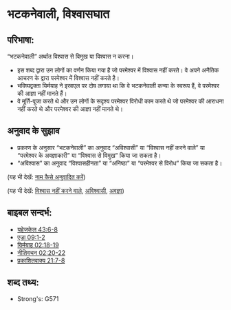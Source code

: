 # भटकनेवाली, विश्वासघात #

## परिभाषा: ##

“भटकनेवाली” अर्थात विश्वास से विमुख या विश्वास न करना। 

* इस शब्द द्वारा उन लोगों का वर्णन किया गया है जो परमेश्वर में विश्वास नहीं करते। वे अपने अनैतिक आचरण के द्वारा परमेश्वर में विश्वास नहीं करते है।
* भविष्यद्वक्ता यिर्मयाह ने इस्राएल पर दोष लगाया था कि वे भटकनेवाली कन्या के स्वरूप हैं, वे परमेश्वर की आज्ञा नहीं मानते हैं।
* वे मूर्ति-पूजा करते थे और उन लोगों के सदृश्य परमेश्वर विरोधी काम करते थे जो परमेश्वर की आराधना नहीं करते थे और परमेश्वर की आज्ञा नहीं मानते थे।

## अनुवाद के सुझाव ##

* प्रकरण के अनुसार “भटकनेवाली” का अनुवाद “अविश्वासी” या “विश्वास नहीं करने वाले” या “परमेश्वर के अवज्ञाकारी” या “विश्वास से विमुख” किया जा सकता है।
* “अविश्वास” का अनुवाद “विश्वासहीनता” या “अनिष्ठा” या “परमेश्वर से विरोध” किया जा सकता है।

(यह भी देखें: [नाम कैसे अनुवादित करें](rc://en/ta/man/translate/translate-names))

(यह भी देखें: [विश्वास नहीं करने वाले](../kt/unbeliever.md), [अविश्वासी](../kt/unfaithful.md), [अवज्ञा](../other/disobey.md))

## बाइबल सन्दर्भ: ##

* [यहेजकेल 43:6-8](rc://en/tn/help/ezk/43/06)
* [एज्रा 09:1-2](rc://en/tn/help/ezr/09/01)
* [यिर्मयाह 02:18-19](rc://en/tn/help/jer/02/18)
* [नीतिवचन 02:20-22](rc://en/tn/help/pro/02/20)
* [प्रकाशितवाक्य  21:7-8](rc://en/tn/help/rev/21/07)

## शब्द तथ्य: ##

* Strong's: G571
